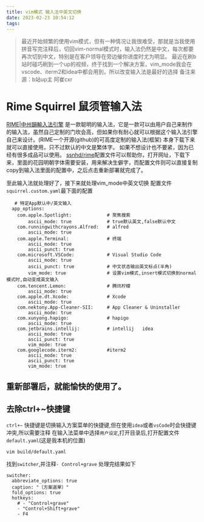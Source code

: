 ```yaml
---
title: vim模式 输入法中英文切换
date: 2023-02-23 10:54:12
tags:
---
```

> 最近开始频繁的使用vim模式，但有一种情况让我很难受，那就是当我使用拼音写完注释后，切回vim-normal模式时，输入法仍然是中文，每次都要再次切到中文，特别是在客户领导在旁边催你进度时尤为明显。
> 最近在刷b站时碰巧刷到一个up的视频，终于找到一个解决方案，vim_mode我会在vscode、iterm2和idea中都会用到，所以改变输入法是最好的选择
> 备注来源：b站up主 阿崔cxr

# Rime Squirrel 鼠须管输入法
<!-- more -->
[RIME|中州韻輸入法引擎](https://rime.im/) 是一款聪明的输入法，它是一款可以由用户自己来制作的输入法，虽然自己定制的门坎会高，但如果你有耐心就可以根据这个输入法引擎自己来设计。(RIME一个开源(github)的可高度定制的输入法(框架)
本身下载下来就可以直接使用，只不过默认的中文是繁体字。
如果不想设计也不要紧，因为已经有很多成品可以使用。
[ssnhd/rime](https://github.com/ssnhd/rime)配置文件可以帮助你，打开网址，下载下来，里面的花园明朝字体需要安装，用来解决生僻字，而配置文件则可以直接复制copy到输入法里面的配置中，之后点击重新部署就完成了。

至此输入法就处理好了，接下来就处理vim_mode中英文切换
配置文件`squirrel.custom.yaml`最下面的配置
```
   # 特定App默认中/英文输入   
  app_options:    
    com.apple.Spotlight:             # 聚焦搜索
        ascii_mode: true             # true默认英文,false默认中文
    com.runningwithcrayons.Alfred:   # alfred
        ascii_mode: true
    com.apple.Terminal:              # 终端
        ascii_mode: true
        ascii_punct: true
    com.microsoft.VSCode:            # Visual Studio Code
        ascii_mode: true
        ascii_punct: true            # 中文状态输出英文标点(半角) 
        vim_mode: true               # 设置vim模式,insert模式切换到normal模式时,自动变成英文输入
    com.tencent.Lemon:               # 腾讯柠檬
        ascii_mode: true
    com.apple.dt.Xcode:              # Xcode
        ascii_mode: true
    com.nektony.App-Cleaner-SII:     # App Cleaner & Uninstaller
        ascii_mode: true
    com.xunyong.hapigo:              # hapigo
        ascii_mode: true
    com.jetbrains.intellij:          # intellij   idea
        ascii_mode: true
        ascii_punct: true
        vim_mode: true
    com.googlecode.iterm2:           #iterm2
        ascii_mode: true
        ascii_punct: true
        vim_mode: true
```
重新部署后，就能愉快的使用了。
--------------------------------------------------------
## 去除ctrl+~快捷键
`ctrl+~` 快捷键是切换输入方案菜单的快捷键,但在使用`idea`或者`vsCode`时会快捷键冲突,所以需要注释
在输入法菜单中选择`用户设定`,打开目录后,打开配置文件`default.yaml`(这是我本机的位置)
```itermal
vim build/default.yaml
```
找到`switcher`,并注释`- Control+grave`
处理完结果如下
```vim
switcher:
  abbreviate_options: true
  caption: "〔方案選單〕"
  fold_options: true
  hotkeys:
    # - "Control+grave"
    - "Control+Shift+grave"
    - F4

```


